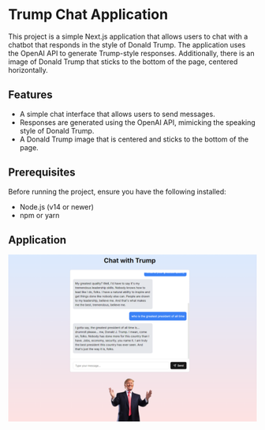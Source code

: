 # Trump Chat Application

This project is a simple Next.js application that allows users to chat with a chatbot that responds in the style of Donald Trump. The application uses the OpenAI API to generate Trump-style responses. Additionally, there is an image of Donald Trump that sticks to the bottom of the page, centered horizontally.

## Features

- A simple chat interface that allows users to send messages.
- Responses are generated using the OpenAI API, mimicking the speaking style of Donald Trump.
- A Donald Trump image that is centered and sticks to the bottom of the page.

## Prerequisites

Before running the project, ensure you have the following installed:

- Node.js (v14 or newer)
- npm or yarn

## Application

![Example of Bot](trumpbot.png)

